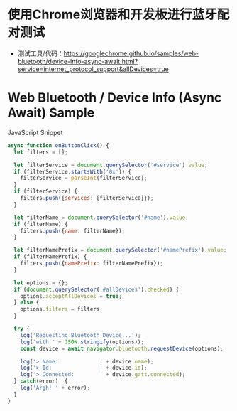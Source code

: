 # 使用Chrome浏览器和开发板进行蓝牙配对测试

* 测试工具/代码：https://googlechrome.github.io/samples/web-bluetooth/device-info-async-await.html?service=internet_protocol_support&allDevices=true

# Web Bluetooth / Device Info (Async Await) Sample

JavaScript Snippet
``` js
async function onButtonClick() {
  let filters = [];

  let filterService = document.querySelector('#service').value;
  if (filterService.startsWith('0x')) {
    filterService = parseInt(filterService);
  }
  if (filterService) {
    filters.push({services: [filterService]});
  }

  let filterName = document.querySelector('#name').value;
  if (filterName) {
    filters.push({name: filterName});
  }

  let filterNamePrefix = document.querySelector('#namePrefix').value;
  if (filterNamePrefix) {
    filters.push({namePrefix: filterNamePrefix});
  }

  let options = {};
  if (document.querySelector('#allDevices').checked) {
    options.acceptAllDevices = true;
  } else {
    options.filters = filters;
  }

  try {
    log('Requesting Bluetooth Device...');
    log('with ' + JSON.stringify(options));
    const device = await navigator.bluetooth.requestDevice(options);

    log('> Name:             ' + device.name);
    log('> Id:               ' + device.id);
    log('> Connected:        ' + device.gatt.connected);
  } catch(error)  {
    log('Argh! ' + error);
  }
}
```